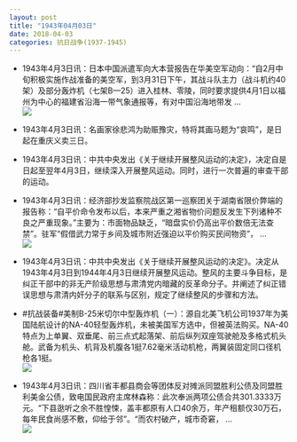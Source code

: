 ```yaml
---
layout: post
title: "1943年04月03日"
date: 2018-04-03
categories: 抗日战争(1937-1945)
---
```


<meta name="referrer" content="no-referrer" />

- 1943年4月3日讯：日本中国派遣军向大本营报告在华美空军动向：“自2月中旬积极实施作战准备的美空军，到3月31日下午，其战斗队主力（战斗机约40架）及部分轰炸机（七架B—25）进入桂林、零陵，同时要求提供4月1日以福州为中心的福建省沿海一带气象通报等，有对中国沿海地带发 ... <br/><img src="https://wx4.sinaimg.cn/large/aca367d8ly1fpzte7biytj20c809z0su.jpg" />

- 1943年4月3日讯：名画家徐悲鸿为助赈豫灾，特将其画马题为“哀鸣”，是日起在重庆义卖三日。 

- 1943年4月3日讯：中共中央发出《关于继续开展整风运动的决定》，决定自是日起至翌年4月3日，继续深入开展整风运动。同时，进行一次普遍的审查干部的运动。 

- 1943年4月3日讯：经济部抄发监察院战区第一巡察团关于湖南省限价弊端的报告称：“自平价命令发布以后，本来严重之湘省物价问题反发生下列诸种不良之严重现象。”主要为：市面物品缺乏，“暗盘实价仍高出平价数倍无法查禁”。驻军“假借武力常于乡间及城市附近强迫以平价购买民间物资”， ... <br/><img src="https://wx4.sinaimg.cn/large/aca367d8ly1fpzmgy8ic0j20c80cwmxb.jpg" />

- 1943年4月3日讯：中共中央发出《关于继续开展整风运动的决定》。决定从1943年4月3日到1944年4月3日继续开展整风运动。整风的主要斗争目标，是纠正干部中的非无产阶级思想与肃清党内暗藏的反革命分子。并阐述了纠正错误思想与肃清内奸分子的联系与区别，规定了继续整风的步骤和方法。 

- #抗战装备#美制B-25米切尔中型轰炸机（一）：源自北美飞机公司1937年为美国陆航设计的NA-40轻型轰炸机，未被美国军方选中，但被英法购买。NA-40特点为上单翼、双垂尾、前三点式起落架、前后纵列双座驾驶舱及多格式机头舱。武备为机头、机背及机腹各1挺7.62毫米活动机枪，两翼装固定同口径机枪各1挺。 <br/><img src="https://wx4.sinaimg.cn/large/aca367d8ly1fpz8l93188j20e009q75x.jpg" />

- 1943年4月3日讯：四川省丰都县商会等团体反对摊派同盟胜利公债及同盟胜利美金公债，致电国民政府主席林森称：此次奉派两项公债合共301.3333万元。“下县逖听之余不胜惶悚，盖丰都原有人口40余万，年产租额仅30万石，每年民食尚感不敷，仰给于邻”。“而农村破产，城市奇窘， ... <br/><img src="https://wx2.sinaimg.cn/large/aca367d8ly1fpz54cuhimj20c80bx74g.jpg" />


